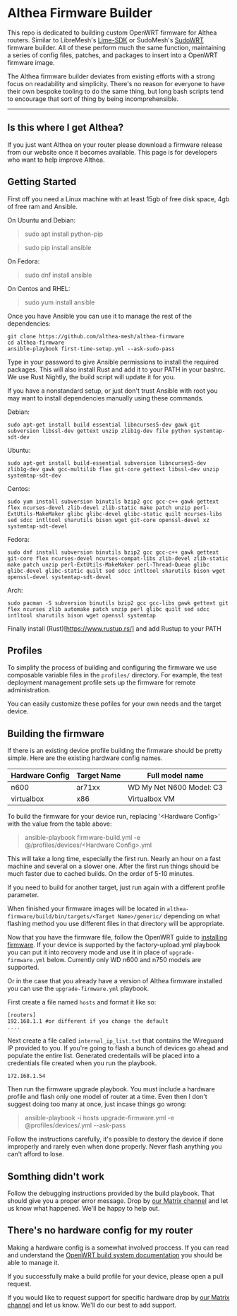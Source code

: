 Althea Firmware Builder
===================

This repo is dedicated to building custom OpenWRT firmware for Althea routers.
Similar to LibreMesh's [Lime-SDK](https://github.com/libremesh/lime-sdk) or
SudoMesh's [SudoWRT](https://github.com/sudomesh/sudowrt-firmware) firmware
builder. All of these perform much the same function, maintaining a series of
config files, patches, and packages to insert into a OpenWRT firmware image.

The Althea firmware builder deviates from existing efforts with a strong focus
on readability and simplicity. There's no reason for everyone to have their
own bespoke tooling to do the same thing, but long bash scripts tend to
encourage that sort of thing by being incomprehensible.

----------

Is this where I get Althea?
------------------------------------------

If you just want Althea on your router please download a firmware release from
our website once it becomes available. This page is for developers who want
to help improve Althea.

Getting Started
--------------------

First off you need a Linux machine with at least 15gb of free disk space,
4gb of free ram and Ansible.

On Ubuntu and Debian:
> sudo apt install python-pip

> sudo pip install ansible

On Fedora:
> sudo dnf install ansible

On Centos and RHEL:
> sudo yum install ansible

Once you have Ansible you can use it to manage the rest of the dependencies:
```
git clone https://github.com/althea-mesh/althea-firmware
cd althea-firmware
ansible-playbook first-time-setup.yml --ask-sudo-pass
```
Type in your password to give Ansible permissions to install the required
packages. This will also install Rust and add it to your PATH in your bashrc.
We use Rust Nightly, the build script will update it for you.

If you have a nonstandard setup, or just don't trust Ansible with root
you may want to install dependencies manually using these commands.

Debian:

	sudo apt-get install build essential libncurses5-dev gawk git subversion libssl-dev gettext unzip zlib1g-dev file python systemtap-sdt-dev

Ubuntu:

	sudo apt-get install build-essential subversion libncurses5-dev zlib1g-dev gawk gcc-multilib flex git-core gettext libssl-dev unzip systemtap-sdt-dev

Centos:

	sudo yum install subversion binutils bzip2 gcc gcc-c++ gawk gettext flex ncurses-devel zlib-devel zlib-static make patch unzip perl-ExtUtils-MakeMaker glibc glibc-devel glibc-static quilt ncurses-libs sed sdcc intltool sharutils bison wget git-core openssl-devel xz systemtap-sdt-devel

Fedora:

	sudo dnf install subversion binutils bzip2 gcc gcc-c++ gawk gettext git-core flex ncurses-devel ncurses-compat-libs zlib-devel zlib-static make patch unzip perl-ExtUtils-MakeMaker perl-Thread-Queue glibc glibc-devel glibc-static quilt sed sdcc intltool sharutils bison wget openssl-devel systemtap-sdt-devel

Arch:

	sudo pacman -S subversion binutils bzip2 gcc gcc-libs gawk gettext git flex ncurses zlib automake patch unzip perl glibc quilt sed sdcc intltool sharutils bison wget openssl systemtap

Finally install (Rust)[https://www.rustup.rs/] and add Rustup to your PATH

Profiles
--------

To simplify the process of building and configuring the firmware we use
composable variable files in the `profiles/` directory. For example, the
test deployment management profile sets up the firmware for remote administration.

You can easily customize these pofiles for your own needs and the target device.

Building the firmware
-----------------------------

If there is an existing device profile building the firmware
should be pretty simple. Here are the existing hardware config names.

| Hardware Config | Target Name | Full model name          |
|-----------------|-------------|--------------------------|
|      n600       |    ar71xx   | WD My Net N600 Model: C3 |
|   virtualbox    |     x86     | Virtualbox VM            |

To build the firmware for your device run, replacing '\<Hardware Config\>' with
the value from the table above:
> ansible-playbook firmware-build.yml -e @/profiles/devices/\<Hardware Config\>.yml

This will take a long time, especially the first run. Nearly an hour on a fast
machine and several on a slower one. After the first run things should be much
faster due to cached builds. On the order of 5-10 minutes.

If you need to build for another target, just run again with a different profile
parameter.

When finished your firmware images will be located in
`althea-firmware/build/bin/targets/<Target Name>/generic/` depending on what
flashing method you use different files in that directory will be appropriate.

Now that you have the firmware file, follow the OpenWRT guide to
[installing firmware](https://wiki.openwrt.org/doc/howto/generic.flashing).
If your device is supported by the factory-upload.yml playbook you can put
it into recovery mode and use it in place of `upgrade-firmware.yml` below.
Currently only WD n600 and n750 models are supported.

Or in the case that you already have a version of Althea firmware installed
you can use the `upgrade-firmware.yml` playbook.

First create a file named `hosts` and format it like so:
```
[routers]
192.168.1.1 #or different if you change the default
....
```
Next create a file called `internal_ip_list.txt` that contains the Wireguard IP
provided to you. If you're going to flash a bunch of devices go ahead and populate
the entire list. Generated credentails will be placed into a credentials file created
when you run the playbook.

```
172.168.1.54
```

Then run the firmware upgrade playbook. You must include a hardware profile and
flash only one model of router at a time. Even then I don't suggest doing too
many at once, just incase things go wrong:
> ansible-playbook -i hosts upgrade-firmware.yml -e @profiles/devices/<Hardware Config>.yml --ask-pass

Follow the instructions carefully, it's possible to destory the device if done
improperly and rarely even when done properly. Never flash anything you can't
afford to lose.

Somthing didn't work
---------------------

Follow the debugging instructions provided by the build playbook. That should
give you a proper error message. Drop by
[our Matrix channel](https://riot.im/app/#/room/#althea:matrix.org) and let us
know what happened. We'll be happy to help out.

There's no hardware config for my router
----------------------------------------

Making a hardware config is a somewhat involved proccess. If you can read and
understand the
[OpenWRT build system documentation](https://wiki.openwrt.org/doc/howto/build)
you should be able to manage it.

If you successfully make a build profile for your device, please open a pull
request.

If you would like to request support for specific hardware drop by
[our Matrix channel](https://riot.im/app/#/room/#althea:matrix.org) and let us
know. We'll do our best to add support.


